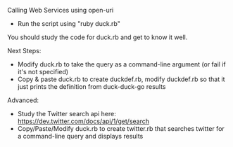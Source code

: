 
Calling Web Services using open-uri

* Run the script using "ruby duck.rb"

You should study the code for duck.rb and get to know it well.


Next Steps:

* Modify duck.rb to take the query as a command-line argument (or fail if it's not specified)
* Copy & paste duck.rb to create duckdef.rb, modify duckdef.rb so that it just prints the definition from duck-duck-go results

Advanced:

* Study the Twitter search api here: https://dev.twitter.com/docs/api/1/get/search
* Copy/Paste/Modify duck.rb to create twitter.rb that searches twitter for a command-line query and displays results
